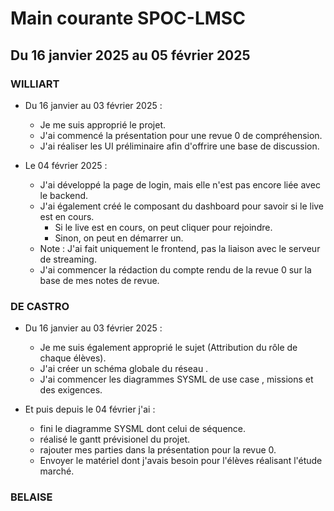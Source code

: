 # Main courante SPOC-LMSC

## Du 16 janvier 2025 au 05 février 2025

### WILLIART

- Du 16 janvier au 03 février 2025 :
  - Je me suis approprié le projet.
  - J'ai commencé la présentation pour une revue 0 de compréhension.
  - J'ai réaliser les UI préliminaire afin d'offrire une base de discussion.
  

- Le 04 février 2025 :
  - J'ai développé la page de login, mais elle n'est pas encore liée avec le backend.
  - J'ai également créé le composant du dashboard pour savoir si le live est en cours.
    - Si le live est en cours, on peut cliquer pour rejoindre.
    - Sinon, on peut en démarrer un.
  - Note : J'ai fait uniquement le frontend, pas la liaison avec le serveur de streaming.
  - J'ai commencer la rédaction du compte rendu de la revue 0 sur la base de mes notes de revue.
 
### DE CASTRO

- Du 16 janvier au 03 février 2025  :
  - Je me suis également approprié le sujet (Attribution du rôle de chaque élèves).
  - J'ai créer un schéma globale du réseau  .
  - J'ai commencer les diagrammes SYSML de use case , missions et des exigences.

- Et puis depuis le 04 février j'ai :
    
  - fini le diagramme SYSML dont celui de séquence.
  - réalisé le gantt prévisionel du projet.
  - rajouter mes parties dans la présentation pour la revue 0.
  - Envoyer le matériel dont j'avais besoin pour l'élèves réalisant l'étude marché.

### BELAISE
